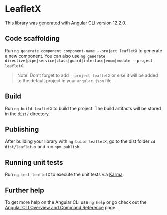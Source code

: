 # LeafletX

This library was generated with [Angular CLI](https://github.com/angular/angular-cli) version 12.2.0.

## Code scaffolding

Run `ng generate component component-name --project leafletX` to generate a new component. You can also use `ng generate directive|pipe|service|class|guard|interface|enum|module --project leafletX`.
> Note: Don't forget to add `--project leafletX` or else it will be added to the default project in your `angular.json` file. 

## Build

Run `ng build leafletX` to build the project. The build artifacts will be stored in the `dist/` directory.

## Publishing

After building your library with `ng build leafletX`, go to the dist folder `cd dist/leaflet-x` and run `npm publish`.

## Running unit tests

Run `ng test leafletX` to execute the unit tests via [Karma](https://karma-runner.github.io).

## Further help

To get more help on the Angular CLI use `ng help` or go check out the [Angular CLI Overview and Command Reference](https://angular.io/cli) page.
